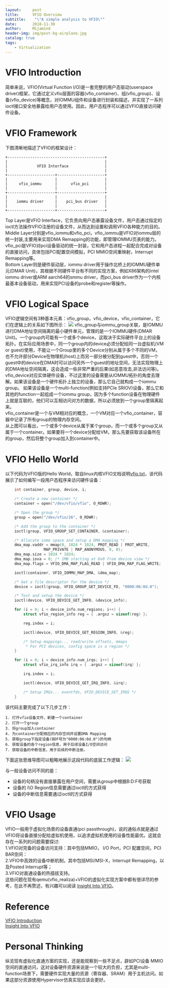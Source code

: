 ```yaml
---
layout:     post
title:      VFIO Overview
subtitle:    "\"A simple analysis to VFIO\""
date:       2018-11-30
author:     Mijamind
header-img: img/post-bg-airplane.jpg
catalog: true
tags:
    - Virtualization
---
```

# VFIO Introduction
简单来说，VFIO(Virtual Function I/O)是一套完整的用户态驱动(userspace driver)框架，它通过定义vfio层面的容器(vfio_container)、组(vfio_group)、设备(vfio_device)等概念，对IOMMU组件和设备进行封装和描述，并实现了一系列ioctl接口安全地暴露给用户态使用。因此，用户态程序可以通过VFIO直接访问硬件设备。

# VFIO Framework
下图清晰地描述了VFIO的框架设计：
```
+-------------------------------------------+
|                                           |
|             VFIO Interface                |
|                                           |
+---------------------+---------------------+
|                     |                     |
|     vfio_iommu      |      vfio_pci       |
|                     |                     |
+---------------------+---------------------+
|                     |                     |
|    iommu driver     |    pci_bus driver   |
|                     |                     |
+---------------------+---------------------+
```
Top Layer是VFIO Interface，它负责向用户态暴露设备文件，用户态通过指定的ioctl方法操作VFIO注册的设备文件，从而达到设置和调用VFIO各种能力的目的。  
Middle Layer分别是vfio_iommu和vfio_pci，vfio_iommu是VFIO对iommu层的统一封装,主要用来实现DMA Remapping的功能，即管理IOMMU页表的能力。vfio_pci是VFIO对pci设备驱动的统一封装，它和用户态进程一起配合完成对设备的直接访问，具体包括PCI配置空间模拟，PCI MMIO空间重映射，Interrupt Remapping等。  
Bottom Layer则是硬件驱动层，iommu driver用于操作北桥上的IOMMU硬件单元(DMAR Unit)，其根据不同硬件平台有不同的实现方案，例如X86架构的intel iommu driver或ARM aarch64的smmu driver，而pci_bus driver作为一个内核最基本设备驱动，用来实现PCI设备的probe和register等操作。

# VFIO Logical Space
VFIO逻辑空间有3种基本元素：vfio_group，vfio_device，vfio_container，它们在逻辑上的关系如下图所示：
![](/img/vfio/vfio-logic-space.png)
vfio_group与iommu_group关联，是IOMMU进行DMA地址空间隔离的最小硬件单元，管理的是一个IOMMU硬件(DMAR Unit)。一个group内可能有一个或多个device，这取决于实际硬件平台上的设备拓扑。在实际应用场景中，同一个group内的device必须分配给同一台虚拟机(VM or guest)使用，不能让一个Group里的多个Device分别从属于多个不同的VM，也不允许部分Device在物理机(host)上而另一部分被分配到guest中，否则一个guest中的device在DMA时可以访问另外一个guest的地址空间，无法实现物理上的DMA地址空间隔离，这会造成一些非常严重的后果(如恶意攻击,非法访问等)。  
vfio_device对应实体硬件设备，不过这里的设备需要从IOMMU拓扑的角度去理解。如果该设备是一个硬件拓扑上独立的设备，那么它自己就构成一个iommu group。 如果该设备是一个multi-function(例如支持PCIe SRIOV)设备，那么它和其他的function一起组成一个iommu group，因为多个function设备在物理硬件上就是互联的，他们可以互相访问对方的数据，所以必须放到一个group里隔离起来。  
vfio_container是一个与VM相对应的概念，一个VM对应一个vfio_container，容器中记录了所有group的物理内存空间。  
从上图可以看出，一个或多个device从属于某个group，而一个或多个group又从属于一个container。如果要将一个device分配给VM，那么先要获取该设备所在的group，然后将整个group加入到container中。

# VFIO Hello World
以下代码为VFIO版的Hello World，取自linux内核VFIO文档说明[vfio.txt](https://www.kernel.org/doc/Documentation/vfio.txt)，该代码展示了如何编写一段用户态程序来访问硬件设备：
```c
	int container, group, device, i;

	/* Create a new container */
	container = open("/dev/vfio/vfio", O_RDWR);

	/* Open the group */
	group = open("/dev/vfio/26", O_RDWR);

	/* Add the group to the container */
	ioctl(group, VFIO_GROUP_SET_CONTAINER, &container);

	/* Allocate some space and setup a DMA mapping */
	dma_map.vaddr = mmap(0, 1024 * 1024, PROT_READ | PROT_WRITE,
			     MAP_PRIVATE | MAP_ANONYMOUS, 0, 0);
	dma_map.size = 1024 * 1024;
	dma_map.iova = 0; /* 1MB starting at 0x0 from device view */
	dma_map.flags = VFIO_DMA_MAP_FLAG_READ | VFIO_DMA_MAP_FLAG_WRITE;

	ioctl(container, VFIO_IOMMU_MAP_DMA, &dma_map);

	/* Get a file descriptor for the device */
	device = ioctl(group, VFIO_GROUP_GET_DEVICE_FD, "0000:06:0d.0");

	/* Test and setup the device */
	ioctl(device, VFIO_DEVICE_GET_INFO, &device_info);

	for (i = 0; i < device_info.num_regions; i++) {
		struct vfio_region_info reg = { .argsz = sizeof(reg) };

		reg.index = i;

		ioctl(device, VFIO_DEVICE_GET_REGION_INFO, &reg);

		/* Setup mappings... read/write offsets, mmaps
		 * For PCI devices, config space is a region */
	}

	for (i = 0; i < device_info.num_irqs; i++) {
		struct vfio_irq_info irq = { .argsz = sizeof(irq) };

		irq.index = i;

		ioctl(device, VFIO_DEVICE_GET_IRQ_INFO, &irq);

		/* Setup IRQs... eventfds, VFIO_DEVICE_SET_IRQS */
	}
```
该代码主要完成了以下几步工作：
```
1. 打开vfio设备文件，新建一个container
2. 打开一个group
3. 将group加入container
4. 为container分配相应的内存空间并设置DMA Mapping
5. 获取group下指定设备(BDF号为"0000:06:0d.0")的句柄
6. 获取设备的各个region信息，用于后续设备I/O空间访问
7. 获取设备的中断信息，用于后续的中断注册。
```
下面这张思维导图可以粗略地展示这段代码的底层工作逻辑：
![](/img/vfio/vfio-helloworld-relation.png)

与一般设备访问不同的是：
>
* 设备的句柄没有直接暴露在用户空间，需要从group中根据B:D:F号获取
* 设备的 I\O Region信息需要通过ioctl的方式获得
* 设备的中断信息需要通过ioctl的方式获得

# VFIO Usage
VFIO一般用于虚拟化场景的设备直通(pci passthrough)，说的通俗点就是通过VFIO将设备直接分配给虚拟机使用，以追求虚拟机使用的设备性能最优。这就会存在一系列的问题需要探讨:  
1.VFIO对完备的设备访问支持：其中包括MMIO， I/O Port，PCI 配置空间，PCI BAR空间：   
2.VFIO中高效的设备中断机制，其中包括MSI/MSI-X，Interrupt Remapping，以及Posted Interrupt等；  
3.VFIO对直通设备的热插拔支持。  
这些问题在现有qemu(vfio_realiza)+VFIO的虚拟化实现方案中都有很详尽的参考，在此不再赘述，有兴趣可以阅读
[Insight Into VFIO](https://kernelgo.org/vfio-insight.html)。

# Reference
[VFIO Introduction](https://kernelgo.org/vfio-introduction.html)  
[Insight Into VFIO](https://kernelgo.org/vfio-insight.html)

# Personal Thinking
纵览现有虚拟化直通方案的实现，还是能观察到一些不足点，辟如PCI设备 MMIO空间的直通访问，这对设备硬件资源来说是一个较大的负担，尤其是multi-function场景下，需要硬件实现大量的资源（寄存器、SRAM）用于主机访问。如果这部分资源使用Hypervisor仿真实现应该会更好。
